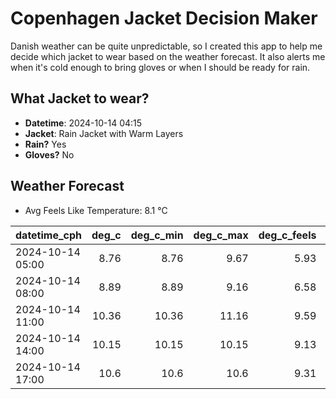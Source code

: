 
# Copenhagen Jacket Decision Maker

Danish weather can be quite unpredictable, so I created this app to help me decide which jacket to wear based on the weather forecast. 
It also alerts me when it's cold enough to bring gloves or when I should be ready for rain.

## What Jacket to wear?

- **Datetime**: 2024-10-14 04:15
- **Jacket**: Rain Jacket with Warm Layers
- **Rain?** Yes
- **Gloves?** No

## Weather Forecast
- Avg Feels Like Temperature: 8.1 °C

| datetime_cph     |   deg_c |   deg_c_min |   deg_c_max |   deg_c_feels | weather   | wind   | rain   |
|:-----------------|--------:|------------:|------------:|--------------:|:----------|:-------|:-------|
| 2024-10-14 05:00 |    8.76 |        8.76 |        9.67 |          5.93 | Rain      | Medium | Low    |
| 2024-10-14 08:00 |    8.89 |        8.89 |        9.16 |          6.58 | Clouds    | Low    | None   |
| 2024-10-14 11:00 |   10.36 |       10.36 |       11.16 |          9.59 | Rain      | Low    | Low    |
| 2024-10-14 14:00 |   10.15 |       10.15 |       10.15 |          9.13 | Rain      | Medium | Low    |
| 2024-10-14 17:00 |   10.6  |       10.6  |       10.6  |          9.31 | Clouds    | Medium | None   |
        